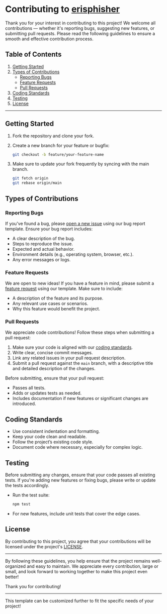 # Contributing to [erisphisher](https://github.com/k4itrun/erisphisher)

Thank you for your interest in contributing to this project! We welcome all contributions — whether it's reporting bugs, suggesting new features, or submitting pull requests. Please read the following guidelines to ensure a smooth and effective contribution process.

## Table of Contents

1. [Getting Started](#getting-started)
2. [Types of Contributions](#types-of-contributions)
   - [Reporting Bugs](#reporting-bugs)
   - [Feature Requests](#feature-requests)
   - [Pull Requests](#pull-requests)
3. [Coding Standards](#coding-standards)
4. [Testing](#testing)
5. [License](#license)

---

## Getting Started

1. Fork the repository and clone your fork.
2. Create a new branch for your feature or bugfix:
   ```bash
   git checkout -b feature/your-feature-name
   ```
3. Make sure to update your fork frequently by syncing with the main branch.

   ```bash
   git fetch origin
   git rebase origin/main
   ```

## Types of Contributions

### Reporting Bugs

If you've found a bug, please [open a new issue](.github/ISSUE_TEMPLATE/bug_report.md) using our bug report template. Ensure your bug report includes:

- A clear description of the bug.
- Steps to reproduce the issue.
- Expected and actual behavior.
- Environment details (e.g., operating system, browser, etc.).
- Any error messages or logs.

### Feature Requests

We are open to new ideas! If you have a feature in mind, please submit a [feature request](.github/ISSUE_TEMPLATE/feature_request.md) using our template. Make sure to include:

- A description of the feature and its purpose.
- Any relevant use cases or scenarios.
- Why this feature would benefit the project.

### Pull Requests

We appreciate code contributions! Follow these steps when submitting a pull request:

1. Make sure your code is aligned with our [coding standards](#coding-standards).
2. Write clear, concise commit messages.
3. Link any related issues in your pull request description.
4. Submit a pull request against the `main` branch, with a descriptive title and detailed description of the changes.

Before submitting, ensure that your pull request:

- Passes all tests.
- Adds or updates tests as needed.
- Includes documentation if new features or significant changes are introduced.

## Coding Standards

- Use consistent indentation and formatting.
- Keep your code clean and readable.
- Follow the project’s existing code style.
- Document code where necessary, especially for complex logic.

## Testing

Before submitting any changes, ensure that your code passes all existing tests. If you're adding new features or fixing bugs, please write or update the tests accordingly.

- Run the test suite:
  ```bash
  npm test
  ```
- For new features, include unit tests that cover the edge cases.

## License

By contributing to this project, you agree that your contributions will be licensed under the project's [LICENSE](LICENSE).

---

By following these guidelines, you help ensure that the project remains well-organized and easy to maintain. We appreciate every contribution, large or small, and look forward to working together to make this project even better!

Thank you for contributing!

---

This template can be customized further to fit the specific needs of your project!
